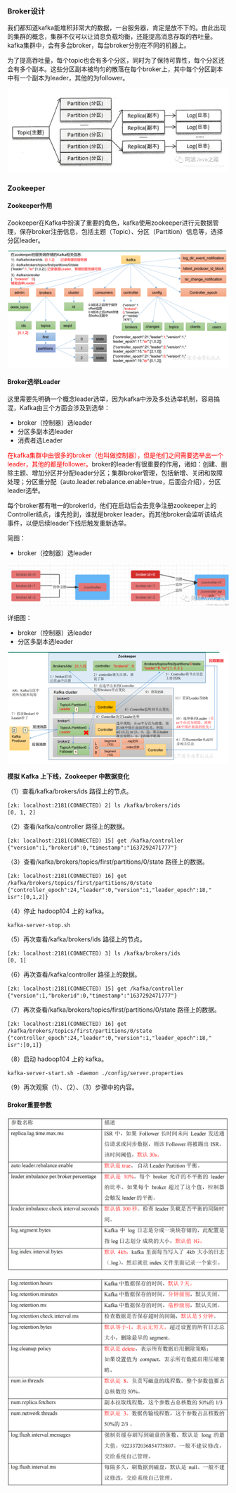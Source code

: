 ### Broker设计

我们都知道kafka能堆积非常大的数据，一台服务器，肯定是放不下的。由此出现的集群的概念，集群不仅可以让消息负载均衡，还能提高消息存取的吞吐量。kafka集群中，会有多台broker，每台broker分别在不同的机器上。

 为了提高吞吐量，每个topic也会有多个分区，同时为了保持可靠性，每个分区还会有多个副本。这些分区副本被均匀的散落在每个broker上，其中每个分区副本中有一个副本为leader，其他的为follower。

![](images/1.Kafka中topic架构.png)

### Zookeeper

#### Zookeeper作用

Zookeeper在Kafka中扮演了重要的角色，kafka使用zookeeper进行元数据管理，保存broker注册信息，包括主题（Topic）、分区（Partition）信息等，选择分区leader。

![](images/2.zk中Kafka文件夹内容.png)

#### Broker选举Leader

这里需要先明确一个概念leader选举，因为kafka中涉及多处选举机制，容易搞混，Kafka由三个方面会涉及到选举：

- broker（控制器）选leader
- 分区多副本选leader
- 消费者选Leader

<font color = 'red'>在kafka集群中由很多的broker（也叫做控制器），但是他们之间需要选举出一个leader，其他的都是follower。</font>broker的leader有很重要的作用，诸如：创建、删除主题、增加分区并分配leader分区；集群broker管理，包括新增、关闭和故障处理；分区重分配（auto.leader.rebalance.enable=true，后面会介绍），分区leader选举。

每个broker都有唯一的brokerId，他们在启动后会去竞争注册zookeeper上的Controller结点，谁先抢到，谁就是broker leader。而其他broker会监听该结点事件，以便后续leader下线后触发重新选举。

简图：

- broker（控制器）选leader

![](images/3.broker（控制器）选leader.png)

详细图：

- broker（控制器）选leader
- 分区多副本选leader

![](images/4.broker、分区选副本.png)

**模拟 Kafka 上下线，Zookeeper 中数据变化**

（1）查看/kafka/brokers/ids 路径上的节点。

```shell
[zk: localhost:2181(CONNECTED) 2] ls /kafka/brokers/ids
[0, 1, 2]
```

（2）查看/kafka/controller 路径上的数据。

```shell
[zk: localhost:2181(CONNECTED) 15] get /kafka/controller
{"version":1,"brokerid":0,"timestamp":"1637292471777"}
```

（3）查看/kafka/brokers/topics/first/partitions/0/state 路径上的数据。

```shell
[zk: localhost:2181(CONNECTED) 16] get  /kafka/brokers/topics/first/partitions/0/state
{"controller_epoch":24,"leader":0,"version":1,"leader_epoch":18," isr":[0,1,2]}
```

（4）停止 hadoop104 上的 kafka。

```shell
kafka-server-stop.sh
```

（5）再次查看/kafka/brokers/ids 路径上的节点。

```shell
[zk: localhost:2181(CONNECTED) 3] ls /kafka/brokers/ids
[0, 1]
```

（6）再次查看/kafka/controller 路径上的数据。

```shell
[zk: localhost:2181(CONNECTED) 15] get /kafka/controller
{"version":1,"brokerid":0,"timestamp":"1637292471777"}
```

（7）再次查看/kafka/brokers/topics/first/partitions/0/state 路径上的数据。

```shell
[zk: localhost:2181(CONNECTED) 16] get  /kafka/brokers/topics/first/partitions/0/state
{"controller_epoch":24,"leader":0,"version":1,"leader_epoch":18," isr":[0,1]}
```

（8）启动 hadoop104 上的 kafka。

```shell
kafka-server-start.sh -daemon ./config/server.properties
```

（9）再次观察（1）、（2）、（3）步骤中的内容。


#### Broker重要参数

![](images/5.Broker重要参数.png)

![](images/6.Broker重要参数.png)

